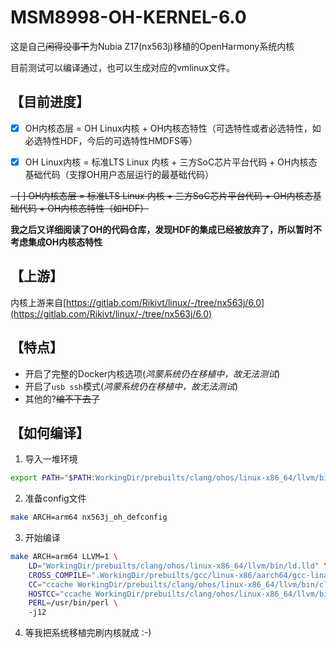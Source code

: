 # MSM8998-OH-KERNEL-6.0
这是自己~~闲得没事干~~为Nubia Z17(nx563j)移植的OpenHarmony系统内核

目前测试可以编译通过，也可以生成对应的vmlinux文件。

## 【目前进度】

- [x] OH内核态层 = OH Linux内核 + OH内核态特性（可选特性或者必选特性，如必选特性HDF，今后的可选特性HMDFS等）

- [x] OH Linux内核 = 标准LTS Linux 内核 + 三方SoC芯片平台代码 + OH内核态基础代码（支撑OH用户态层运行的最基础代码）

~~- [ ] OH内核态层 = 标准LTS Linux 内核 + 三方SoC芯片平台代码 + OH内核态基础代码 + OH内核态特性（如HDF）~~

**我之后又详细阅读了OH的代码仓库，发现HDF的集成已经被放弃了，所以暂时不考虑集成OH内核态特性**

## 【上游】

内核上游来自[https://gitlab.com/Rikivt/linux/-/tree/nx563j/6.0](https://gitlab.com/Rikivt/linux/-/tree/nx563j/6.0)

## 【特点】

- 开启了完整的Docker内核选项(*鸿蒙系统仍在移植中，故无法测试*)
- 开启了`usb ssh`模式(*鸿蒙系统仍在移植中，故无法测试*)
- 其他的?~~编不下去了~~

## 【如何编译】

1. 导入一堆环境
```bash
export PATH="$PATH:WorkingDir/prebuilts/clang/ohos/linux-x86_64/llvm/bin"
```

2. 准备config文件
```bash
make ARCH=arm64 nx563j_oh_defconfig
```

3. 开始编译
```bash
make ARCH=arm64 LLVM=1 \                                                                                               
    LD="WorkingDir/prebuilts/clang/ohos/linux-x86_64/llvm/bin/ld.lld" \
    CROSS_COMPILE=".WorkingDir/prebuilts/gcc/linux-x86/aarch64/gcc-linaro-7.5.0-2019.12-x86_64_aarch64-linux-gnu/bin/aarch64-linux-gnu-" \
    CC="ccache WorkingDir/prebuilts/clang/ohos/linux-x86_64/llvm/bin/clang" \
    HOSTCC="ccache WorkingDir/prebuilts/clang/ohos/linux-x86_64/llvm/bin/clang" \
    PERL=/usr/bin/perl \
    -j12
```

4. 等我把系统移植完刷内核就成
:-)
